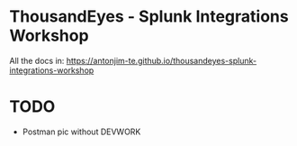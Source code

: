 # ThousandEyes - Splunk Integrations Workshop 

All the docs in: https://antonjim-te.github.io/thousandeyes-splunk-integrations-workshop


# TODO
- Postman pic without DEVWORK